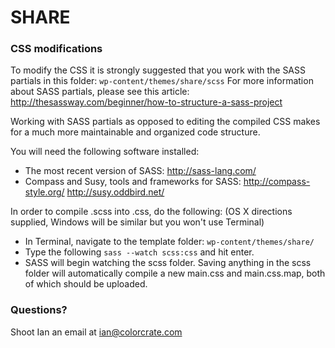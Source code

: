 # SHARE

### CSS modifications

To modify the CSS it is strongly suggested that you work with the SASS partials in this folder: ```wp-content/themes/share/scss```  For more information about SASS partials, please see this article: http://thesassway.com/beginner/how-to-structure-a-sass-project

Working with SASS partials as opposed to editing the compiled CSS makes for a much more maintainable and organized code structure.

You will need the following software installed:

* The most recent version of SASS: http://sass-lang.com/
* Compass and Susy, tools and frameworks for SASS: http://compass-style.org/ http://susy.oddbird.net/

In order to compile .scss into .css, do the following: (OS X directions supplied, Windows will be similar but you won't use Terminal)

* In Terminal, navigate to the template folder: ```wp-content/themes/share/```
* Type the following ```sass --watch scss:css``` and hit enter.
* SASS will begin watching the scss folder. Saving anything in the scss folder will automatically compile a new main.css and main.css.map, both of which should be uploaded.

### Questions?

Shoot Ian an email at ian@colorcrate.com